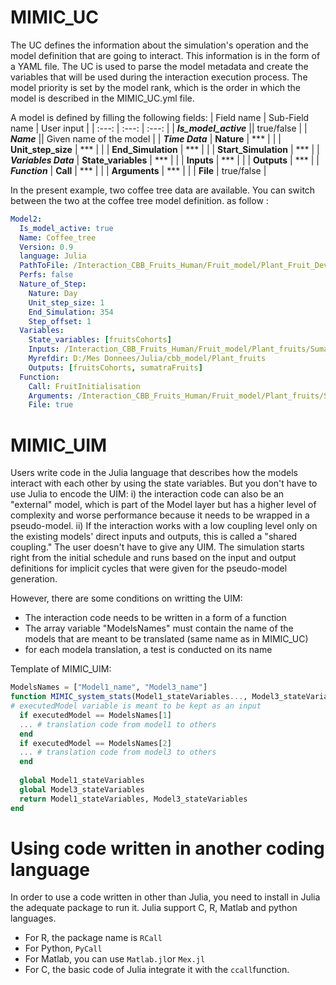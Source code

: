 # MIMIC_UC
The UC defines the information about the simulation's operation and the model definition that are going to interact. This information is in the form of a YAML file. The UC is used to parse the model metadata and create the variables that will be used during the interaction execution process. The model priority is set by the model rank, which is the order in which the model is described in the MIMIC_UC.yml file.

A model is defined by filling the following fields:
|  Field name | Sub-Field name | User input |
| :---: | :---: | :---: |
| ***Is_model_active***   ||  true/false | 
| ***Name***        ||  Given name of the model | 
| ***Time Data***   | **Nature** | *** | 
|     | **Unit_step_size** | *** | 
|     | **End_Simulation** | *** | 
|     | **Start_Simulation** | *** | 
| ***Variables Data***   | **State_variables** | *** | 
|    | **Inputs** | *** | 
|    | **Outputs** | *** | 
| ***Function***   | **Call** | *** | 
|    | **Arguments** | *** | 
|    | **File** | true/false | 



In the present example, two coffee tree data are available. You can switch between the two at the coffee tree model definition. as follow : 
``` YAML
Model2:
  Is_model_active: true
  Name: Coffee_tree
  Version: 0.9
  language: Julia
  PathToFile: /Interaction_CBB_Fruits_Human/Fruit_model/Plant_Fruit_Dev.jl
  Perfs: false
  Nature_of_Step: 
    Nature: Day
    Unit_step_size: 1
    End_Simulation: 354
    Step_offset: 1
  Variables:
    State_variables: [fruitsCohorts]
    Inputs: /Interaction_CBB_Fruits_Human/Fruit_model/Plant_fruits/Sumatra_Fruits_C22.csv
    Myrefdir: D:/Mes Donnees/Julia/cbb_model/Plant_fruits
    Outputs: [fruitsCohorts, sumatraFruits]
  Function: 
    Call: FruitInitialisation
    Arguments: /Interaction_CBB_Fruits_Human/Fruit_model/Plant_fruits/Sumatra_Fruits_C22.csv
    File: true
 ```



# MIMIC_UIM
Users write code in the Julia language that describes how the models interact with each other by using the state variables. But you don't have to use Julia to encode the UIM: i) the interaction code can also be an "external" model, which is part of the Model layer but has a higher level of complexity and worse performance because it needs to be wrapped in a pseudo-model. ii) If the interaction works with a low coupling level only on the existing models' direct inputs and outputs, this is called a "shared coupling." The user doesn't have to give any UIM. The simulation starts right from the initial schedule and runs based on the input and output definitions for implicit cycles that were given for the pseudo-model generation. 






However, there are some conditions on writting the UIM:
- The interaction code needs to be written in a form of a function 
- The array variable "ModelsNames" must contain the name of the models that are meant to be translated (same name as in MIMIC_UC)
- for each modela translation, a test is conducted on its name 

Template of MIMIC_UIM:
``` Julia
ModelsNames = ["Model1_name", "Model3_name"] 
function MIMIC_system_stats(Model1_stateVariables..., Model3_stateVariables..., executedModel)
# executedModel variable is meant to be kept as an input
  if executedModel == ModelsNames[1]
  ... # translation code from model1 to others
  end
  if executedModel == ModelsNames[2]
  ... # translation code from model3 to others
  end
  
  global Model1_stateVariables
  global Model3_stateVariables
  return Model1_stateVariables, Model3_stateVariables
end
```


# Using code written in another coding language
In order to use a code written in other than Julia, you need to install in Julia the adequate package to run it. Julia support C, R, Matlab and python languages.
- For R, the package name is   `RCall` 
- For Python, `PyCall`
- For Matlab, you can use `Matlab.jl`or `Mex.jl`
- For C, the basic code of Julia integrate it with the `ccall`function. 
